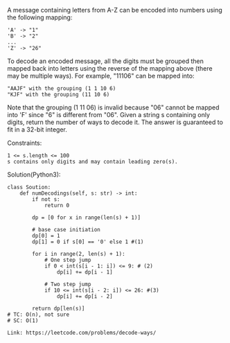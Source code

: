 A message containing letters from A-Z can be encoded into numbers using the following mapping:
```
'A' -> "1"
'B' -> "2"
...
'Z' -> "26"
```
To decode an encoded message, all the digits must be grouped then mapped back into letters using the reverse of the mapping above (there may be multiple ways). For example, "11106" can be mapped into:
```
"AAJF" with the grouping (1 1 10 6)
"KJF" with the grouping (11 10 6)
```
Note that the grouping (1 11 06) is invalid because "06" cannot be mapped into 'F' since "6" is different from "06".
Given a string s containing only digits, return the number of ways to decode it.
The answer is guaranteed to fit in a 32-bit integer.

Constraints:
```
1 <= s.length <= 100
s contains only digits and may contain leading zero(s).
```

Solution(Python3):
```
class Soution:
    def numDecodings(self, s: str) -> int:
        if not s:
            return 0
            
        dp = [0 for x in range(len(s) + 1)]
        
        # base case initiation
        dp[0] = 1
        dp[1] = 0 if s[0] == '0' else 1 #(1)
        
        for i in range(2, len(s) + 1):
            # One step jump
            if 0 < int(s[i - 1: i]) <= 9: # (2)
                dp[i] += dp[i - 1]
                
            # Two step jump
            if 10 <= int(s[i - 2: i]) <= 26: #(3)
                dp[i] += dp[i - 2]

        return dp[len(s)]
# TC: O(n), not sure
# SC: O(1)
```
```
Link: https://leetcode.com/problems/decode-ways/
```
